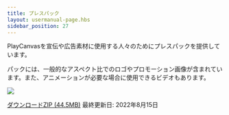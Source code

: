 ```yaml
---
title: プレスパック
layout: usermanual-page.hbs
sidebar_position: 27
---
```


PlayCanvasを宣伝や広告素材に使用する人々のためにプレスパックを提供しています。

パックには、一般的なアスペクト比でのロゴやプロモーション画像が含まれています。また、アニメーションが必要な場合に使用できるビデオもあります。

![][preview-image]

[ダウンロードZIP (44.5MB)][download-link]
最終更新日: 2022年8月15日

[preview-image]: /images/user-manual/press-pack/press-pack-preview.png
[download-link]: /downloads/playcanvas-press-pack.zip

